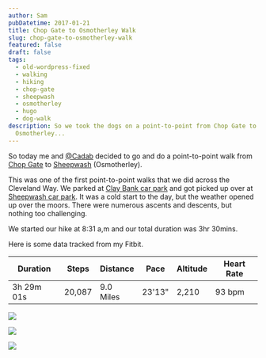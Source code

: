 ```yaml
---
author: Sam
pubDatetime: 2017-01-21
title: Chop Gate to Osmotherley Walk
slug: chop-gate-to-osmotherley-walk
featured: false
draft: false
tags:
  - old-wordpress-fixed
  - walking
  - hiking
  - chop-gate
  - sheepwash
  - osmotherley
  - hugo
  - dog-walk
description: So we took the dogs on a point-to-point from Chop Gate to Sheepwash
  Osmotherley...
---
```

So today me and [@Cadab](http://imjam.es) decided to go and do a point-to-point walk from [Chop Gate](https://en.wikipedia.org/wiki/Chop_Gate) to [Sheepwash](https://en.wikipedia.org/wiki/Sheepwash,_North_Yorkshire) (Osmotherley).

This was one of the first point-to-point walks that we did across the Cleveland Way. We parked at [Clay Bank car park](https://goo.gl/maps/bex6Ci45Ky42) and got picked up over at [Sheepwash car park](https://goo.gl/maps/g9RAMwJX6EN2). It was a cold start to the day, but the weather opened up over the moors. There were numerous ascents and descents, but nothing too challenging.

We started our hike at 8:31 a,m and our total duration was 3hr 30mins.

Here is some data tracked from my Fitbit.

| Duration | Steps | Distance | Pace | Altitude | Heart Rate |
| --- | --- | --- | --- | --- | --- |
| 3h 29m 01s | 20,087 | 9.0 Miles | 23'13" | 2,210 | 93 bpm |

![](/assets/2017/2017-01-21-chop-gate-to-osmotherly-IMG_6893.JPG)

![](/assets/2017/2017-01-21-chop-gate-to-osmotherly-IMG_6896.JPG)

![](/Bonxy.png)